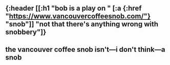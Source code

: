 {:header
 [[:h1 "bob is a play on " [:a {:href "https://www.vancouvercoffeesnob.com/"} "snob"]]
  "not that there's anything wrong with snobbery"]}
---

## the vancouver coffee snob isn't—i don't think—a snob
